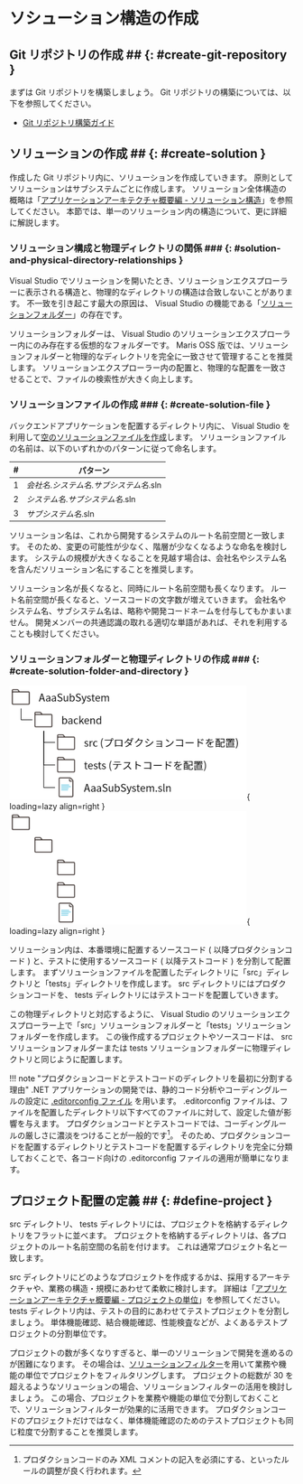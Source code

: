 # ソシューション構造の作成

## Git リポジトリの作成 ## {: #create-git-repository }

まずは Git リポジトリを構築しましょう。
Git リポジトリの構築については、以下を参照してください。

- [Git リポジトリ構築ガイド](../../git/index.md)

## ソリューションの作成 ## {: #create-solution }

作成した Git リポジトリ内に、ソリューションを作成していきます。
原則としてソリューションはサブシステムごとに作成します。
ソリューション全体構造の概略は「[アプリケーションアーキテクチャ概要編 - ソリューション構造](../../../app-architecture/overview/index.md#solution-structure)」を参照してください。
本節では、単一のソリューション内の構造について、更に詳細に解説します。

### ソリューション構成と物理ディレクトリの関係 ### {: #solution-and-physical-directory-relationships }

Visual Studio でソリューションを開いたとき、ソリューションエクスプローラーに表示される構造と、物理的なディレクトリの構造は合致しないことがあります。
不一致を引き起こす最大の原因は、 Visual Studio の機能である「[ソリューションフォルダー](https://docs.microsoft.com/ja-jp/visualstudio/ide/solutions-and-projects-in-visual-studio#solution-folder)」の存在です。

ソリューションフォルダーは、 Visual Studio のソリューションエクスプローラー内にのみ存在する仮想的なフォルダーです。
Maris OSS 版では、ソリューションフォルダーと物理的なディレクトリを完全に一致させて管理することを推奨します。
ソリューションエクスプローラー内の配置と、物理的な配置を一致させることで、ファイルの検索性が大きく向上します。

### ソリューションファイルの作成 ### {: #create-solution-file }

バックエンドアプリケーションを配置するディレクトリ内に、 Visual Studio を利用して[空のソリューションファイルを作成](https://docs.microsoft.com/ja-jp/visualstudio/ide/creating-solutions-and-projects#create-empty-solutions)します。
ソリューションファイルの名前は、以下のいずれかのパターンに従って命名します。

| #   | パターン                                   |
| --- | ------------------------------------------ |
| 1   | *会社名*.*システム名*.*サブシステム名*.sln |
| 2   | *システム名*.*サブシステム名*.sln          |
| 3   | *サブシステム名*.sln                       |

ソリューション名は、これから開発するシステムのルート名前空間と一致します。
そのため、変更の可能性が少なく、階層が少なくなるような命名を検討します。
システムの規模が大きくなることを見越す場合は、会社名やシステム名を含んだソリューション名にすることを推奨します。

ソリューション名が長くなると、同時にルート名前空間も長くなります。
ルート名前空間が長くなると、ソースコードの文字数が増えていきます。
会社名やシステム名、サブシステム名は、略称や開発コードネームを付与してもかまいません。
開発メンバーの共通認識の取れる適切な単語があれば、それを利用することも検討してください。

### ソリューションフォルダーと物理ディレクトリの作成 ### {: #create-solution-folder-and-directory }

![ソリューションの物理ディレクトリ構造](../../../images/guidebooks/how-to-develop/dotnet/solution-root-directories-light.png#only-light){ loading=lazy align=right }
![ソリューションの物理ディレクトリ構造](../../../images/guidebooks/how-to-develop/dotnet/solution-root-directories-dark.png#only-dark){ loading=lazy align=right }

ソリューション内は、本番環境に配置するソースコード ( 以降プロダクションコード ) と、テストに使用するソースコード ( 以降テストコード ) を分割して配置します。
まずソリューションファイルを配置したディレクトリに「src」ディレクトリと「tests」ディレクトリを作成します。
src ディレクトリにはプロダクションコードを、 tests ディレクトリにはテストコードを配置していきます。

この物理ディレクトリと対応するように、 Visual Studio のソリューションエクスプローラー上で「src」ソリューションフォルダーと「tests」ソリューションフォルダーを作成します。
この後作成するプロジェクトやソースコードは、 src ソリューションフォルダーまたは tests ソリューションフォルダーに物理ディレクトリと同じように配置します。

!!! note "プロダクションコードとテストコードのディレクトリを最初に分割する理由"
    .NET アプリケーションの開発では、静的コード分析やコーディングルールの設定に [.editorconfig ファイル](https://docs.microsoft.com/ja-jp/visualstudio/ide/create-portable-custom-editor-options) を用います。
    .editorconfig ファイルは、ファイルを配置したディレクトリ以下すべてのファイルに対して、設定した値が影響を与えます。
    プロダクションコードとテストコードでは、コーディングルールの厳しさに濃淡をつけることが一般的です[^1]。
    そのため、プロダクションコードを配置するディレクトリとテストコードを配置するディレクトリを完全に分類しておくことで、各コード向けの .editorconfig ファイルの適用が簡単になります。

## プロジェクト配置の定義 ## {: #define-project }

src ディレクトリ、 tests ディレクトリには、プロジェクトを格納するディレクトリをフラットに並べます。
プロジェクトを格納するディレクトリは、各プロジェクトのルート名前空間の名前を付けます。
これは通常プロジェクト名と一致します。

src ディレクトリにどのようなプロジェクトを作成するかは、採用するアーキテクチャや、業務の構造・規模にあわせて柔軟に検討します。
詳細は「[アプリケーションアーキテクチャ概要編 - プロジェクトの単位](../../../app-architecture/overview/index.md#unit-of-project)」を参照してください。
tests ディレクトリ内は、テストの目的にあわせてテストプロジェクトを分割しましょう。
単体機能確認、結合機能確認、性能検査などが、よくあるテストプロジェクトの分割単位です。

プロジェクトの数が多くなりすぎると、単一のソリューションで開発を進めるのが困難になります。
その場合は、[ソリューションフィルター](https://docs.microsoft.com/ja-jp/visualstudio/msbuild/solution-filters#solution-filter-files)を用いて業務や機能の単位でプロジェクトをフィルタリングします。
プロジェクトの総数が 30 を超えるようなソリューションの場合、ソリューションフィルターの活用を検討しましょう。
この場合、プロジェクトを業務や機能の単位で分割しておくことで、ソリューションフィルターが効果的に活用できます。
プロダクションコードのプロジェクトだけではなく、単体機能確認のためのテストプロジェクトも同じ粒度で分割することを推奨します。

[^1]: プロダクションコードのみ XML コメントの記入を必須にする、といったルールの調整が良く行われます。
